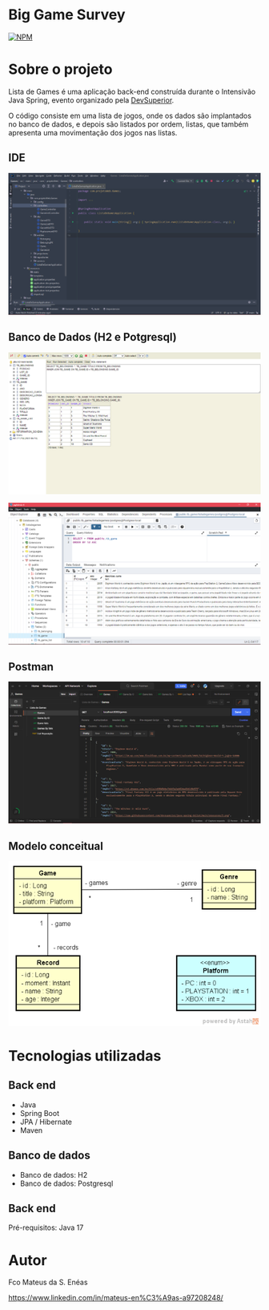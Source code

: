 # Big Game Survey 
[![NPM](https://img.shields.io/npm/l/react)](https://github.com/MateusEneas/ListaDeGames/blob/main/LICENSE) 

# Sobre o projeto

Lista de Games é uma aplicação back-end construída durante o Intensivão Java Spring, evento organizado pela [DevSuperior](https://devsuperior.com.br "Site da DevSuperior").

O código consiste em uma lista de jogos, onde os dados são implantados no banco de dados, e depois são listados por ordem, listas, que também apresenta uma movimentação dos jogos nas listas.

## IDE
![IDE](https://github.com/MateusEneas/Imagens/blob/main/Imagens%20para%20README/INTELLIJ%20PROGRAMA.png?raw=true)

## Banco de Dados (H2 e Potgresql)
![H2](https://github.com/MateusEneas/Imagens/blob/main/Imagens%20para%20README/BANCO%20DE%20DADOS%20H2.png?raw=true)

![Postgresql](https://github.com/MateusEneas/Imagens/blob/main/Imagens%20para%20README/pgAdmin.png?raw=true)

## Postman
![Postman](https://github.com/MateusEneas/Imagens/blob/main/Imagens%20para%20README/POSTMAN.png?raw=true)

## Modelo conceitual
![Modelo Conceitual](https://github.com/acenelio/assets/raw/main/sds1/modelo-conceitual.png)

# Tecnologias utilizadas
## Back end
- Java
- Spring Boot
- JPA / Hibernate
- Maven

## Banco de dados
- Banco de dados: H2
- Banco de dados: Postgresql

## Back end
Pré-requisitos: Java 17


# Autor

Fco Mateus da S. Enéas

https://www.linkedin.com/in/mateus-en%C3%A9as-a97208248/
